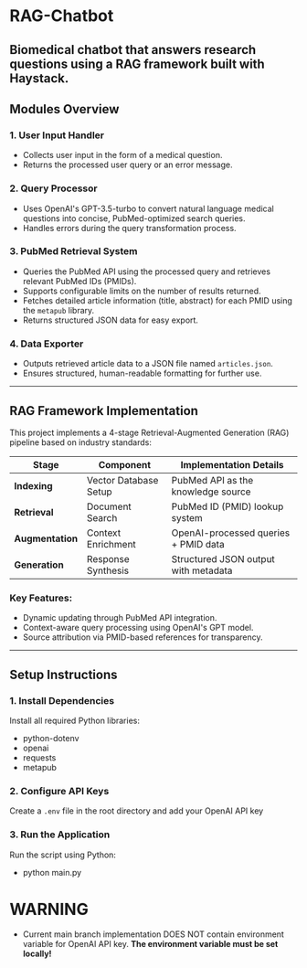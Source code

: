 # RAG-Chatbot
Biomedical chatbot that answers research questions using a RAG framework built with Haystack. 
---

## Modules Overview

### 1. **User Input Handler**
  - Collects user input in the form of a medical question.
  - Returns the processed user query or an error message.

### 2. **Query Processor**
  - Uses OpenAI's GPT-3.5-turbo to convert natural language medical questions into concise, PubMed-optimized search queries.
  - Handles errors during the query transformation process.

### 3. **PubMed Retrieval System**
  - Queries the PubMed API using the processed query and retrieves relevant PubMed IDs (PMIDs).
  - Supports configurable limits on the number of results returned.
  - Fetches detailed article information (title, abstract) for each PMID using the `metapub` library.
  - Returns structured JSON data for easy export.

### 4. **Data Exporter**
- Outputs retrieved article data to a JSON file named `articles.json`.
- Ensures structured, human-readable formatting for further use.

---

## RAG Framework Implementation

This project implements a 4-stage Retrieval-Augmented Generation (RAG) pipeline based on industry standards:

| Stage         | Component                  | Implementation Details                |
|---------------|----------------------------|---------------------------------------|
| **Indexing**    | Vector Database Setup      | PubMed API as the knowledge source    |
| **Retrieval**   | Document Search            | PubMed ID (PMID) lookup system        |
| **Augmentation**| Context Enrichment         | OpenAI-processed queries + PMID data  |
| **Generation**  | Response Synthesis        | Structured JSON output with metadata  |

### Key Features:
- Dynamic updating through PubMed API integration.
- Context-aware query processing using OpenAI's GPT model.
- Source attribution via PMID-based references for transparency.

---

## Setup Instructions

### 1. Install Dependencies
Install all required Python libraries:
- python-dotenv
- openai
- requests
- metapub

### 2. Configure API Keys
Create a `.env` file in the root directory and add your OpenAI API key

### 3. Run the Application
Run the script using Python: 
- python main.py



# WARNING
- Current main branch implementation DOES NOT contain environment variable for OpenAI API key. **The environment variable must be set locally!**

